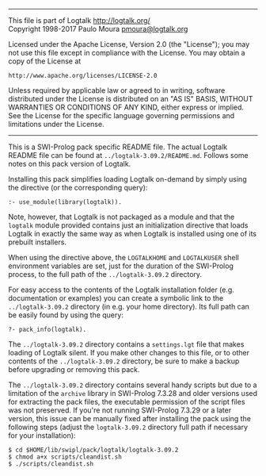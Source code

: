 ________________________________________________________________________

This file is part of Logtalk <http://logtalk.org/>  
Copyright 1998-2017 Paulo Moura <pmoura@logtalk.org>

Licensed under the Apache License, Version 2.0 (the "License");
you may not use this file except in compliance with the License.
You may obtain a copy of the License at

    http://www.apache.org/licenses/LICENSE-2.0

Unless required by applicable law or agreed to in writing, software
distributed under the License is distributed on an "AS IS" BASIS,
WITHOUT WARRANTIES OR CONDITIONS OF ANY KIND, either express or implied.
See the License for the specific language governing permissions and
limitations under the License.
________________________________________________________________________


This is a SWI-Prolog pack specific README file. The actual Logtalk
README file can be found at `../logtalk-3.09.2/README.md`. Follows
some notes on this pack version of Logtalk.

Installing this pack simplifies loading Logtalk on-demand by simply
using the directive (or the corresponding query):

	:- use_module(library(logtalk)).

Note, however, that Logtalk is not packaged as a module and that the
`logtalk` module provided contains just an initialization directive
that loads Logtalk in exactly the same way as when Logtalk is installed
using one of its prebuilt installers.

When using the directive above, the `LOGTALKHOME` and `LOGTALKUSER`
shell environment variables are set, just for the duration of the
SWI-Prolog process, to the full path of the `../logtalk-3.09.2`
directory.

For easy access to the contents of the Logtalk installation folder
(e.g. documentation or examples) you can create a symbolic link to the
`../logtalk-3.09.2` directory (in e.g. your home directory). Its full
path can be easily found by using the query:

	?- pack_info(logtalk).

The `../logtalk-3.09.2` directory contains a `settings.lgt` file that
makes loading of Logtalk silent. If you make other changes to this file,
or to other contents of the `../logtalk-3.09.2` directory, be sure to
make a backup before upgrading or removing this pack.

The `../logtalk-3.09.2` directory contains several handy scripts but due
to a limitation of the `archive` library in SWI-Prolog 7.3.28 and older
versions used for extracting the pack files, the executable permission
of the script files was not preserved. If you're not running SWI-Prolog
7.3.29 or a later version, this issue can be manually fixed after installing
the pack using the following steps (adjust the `logtalk-3.09.2` directory
full path if necessary for your installation):

	$ cd $HOME/lib/swipl/pack/logtalk/logtalk-3.09.2
	$ chmod a+x scripts/cleandist.sh
	$ ./scripts/cleandist.sh
